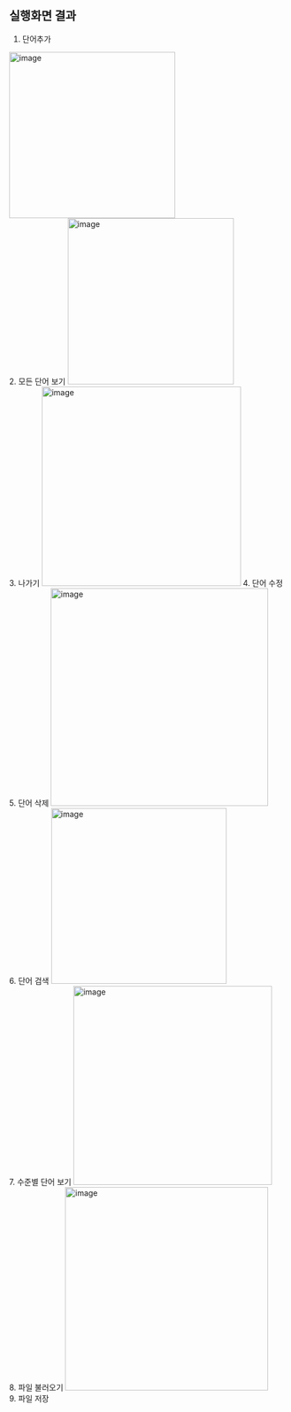 ## 실행화면 결과
1. 단어추가
<img width="300" alt="image" src="https://user-images.githubusercontent.com/103620720/188356480-fe478ed9-a436-475a-a556-6833311dddc0.png">
<br>
2. 모든 단어 보기
<img width="300" alt="image" src="https://user-images.githubusercontent.com/103620720/188356563-49024a85-8613-4231-9633-c12aea5d8048.png">
<br>
3. 나가기
<img width="360" alt="image" src="https://user-images.githubusercontent.com/103620720/188356614-9cb1f7b3-d5ac-446a-a80d-019a36698807.png">
4. 단어 수정

<br>
5. 단어 삭제
<img width="393" alt="image" src="https://user-images.githubusercontent.com/103620720/189113326-23905711-9368-495f-bb56-f5343cbc7e76.png">
<br>
6. 단어 검색
<img width="317" alt="image" src="https://user-images.githubusercontent.com/103620720/189113179-a4cbddcc-8989-4a6e-989c-765e63945342.png">
<br>
7. 수준별 단어 보기
<img width="359" alt="image" src="https://user-images.githubusercontent.com/103620720/189113062-bc4bd573-7581-4046-9107-99016ab67ca6.png">
<br>
8. 파일 불러오기
<img width="367" alt="image" src="https://user-images.githubusercontent.com/103620720/189112413-bd4a0d5b-4173-47a8-86ff-4d622d5aa96a.png">
<br>
9. 파일 저장

<br>
